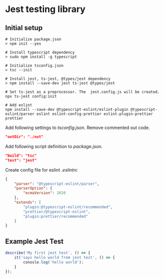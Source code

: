 # Jest testing library

## Initial setup

```shell
# Initialize package.json
> npm init --yes

# Install typescript dependency
> sudo npm install -g typescript

# Initialize tsconfig.json
> tsc --init

# Install jest, ts-jest, @types/jest dependency
> npm install --save-dev jest ts-jest @types/jest

# Set ts-jest as a preprocessor. The  jest.config.js will be created.
npx ts-jest config:init

# Add eslint
npm install --save-dev @typescript-eslint/eslint-plugin @typescript-eslint/parser eslint eslint-config-prettier eslint-plugin-prettier prettier
```


Add following settings to *tsconfig.json*. Remove commented out code.

```json
"outDir": "./out"
```

Add following script definition to *package.json*.

```json
"build": "tsc"
"test": "jest"
```

Create config file for eslint _.eslintrc_

```json
{
	"parser": "@typescript-eslint/parser",
	"parserOption": {
		"ecmaVersion": 2020
	},
	"extends": [
		"plugin:@typescript-eslint/recommended",
		"prettier/@typescript-eslint",
		"plugin:prettier/recommended"
	]
}
```

## Example Jest Test

```ts
describe('My first jest test', () => {
    it('says hello world from jest test', () => {
        conosle.log('hello world');
    }
});
```
